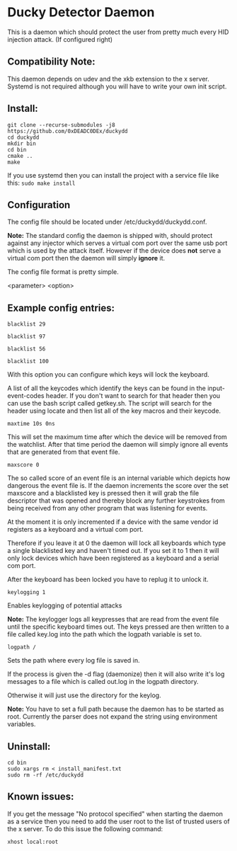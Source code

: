 # Ducky Detector Daemon
This is a daemon which should protect the user from pretty much every HID injection attack.
(If configured right)

## Compatibility Note:
This daemon depends on udev and the xkb extension to the x server. Systemd is not required
although you will have to write your own init script.

## Install:
```
git clone --recurse-submodules -j8 https://github.com/0xDEADC0DEx/duckydd
cd duckydd
mkdir bin
cd bin
cmake ..
make
```

If you use systemd then you can install the project with a service file like this:
`sudo make install`

## Configuration
The config file should be located under /etc/duckydd/duckydd.conf.

__Note:__ The standard config the daemon is shipped with, should
protect against any injector which serves a virtual com port over
the same usb port which is used by the attack itself.
However if the device does __not__ serve a virtual com port
then the daemon will simply __ignore__ it.

The config file format is pretty simple.

\<parameter> \<option>

## Example config entries:
`blacklist 29`

`blacklist 97`

`blacklist 56`

`blacklist 100`

With this option you can configure which keys will lock the keyboard.

A list of all the keycodes which identify the keys can be found in
the input-event-codes header. If you don't want to search
for that header then you can use the bash script called getkey.sh.
The script will search for the header using locate and then list
all of the key macros and their keycode.


`maxtime 10s 0ns`

This will set the maximum time after which the device will be
removed from the watchlist. After that time period the daemon
will simply ignore all events that are generated from that event file.


`maxscore 0`

The so called score of an event file is an internal variable which depicts
how dangerous the event file is. If the daemon increments the score over the set maxscore
and a blacklisted key is pressed then it will grab the file descriptor that was opened
and thereby block any further keystrokes from being received from any other program
that was listening for events. 

At the moment it is only incremented if a device with the same
vendor id registers as a keyboard and a virtual com port.

Therefore if you leave it at 0 the daemon will lock all keyboards
which type a single blacklisted key and haven't timed out.
If you set it to 1 then it will only lock devices which have been registered
as a keyboard and a serial com port.


After the keyboard has been locked you have to replug it
to unlock it.

`keylogging 1`

Enables keylogging of potential attacks

__Note:__ The keylogger logs all keypresses that are read from the event file
until the specific keyboard times out. The keys pressed are then written to a
file called key.log into the path which the logpath variable is set to.

`logpath /`

Sets the path where every log file is saved in.

If the process is given the -d flag (daemonize) then it will also write
it's log messages to a file which is called out.log in the logpath directory.

Otherwise it will just use the directory for the keylog.

__Note:__ You have to set a full path because the daemon has
to be started as root. Currently the parser does not expand the string
using environment variables.

## Uninstall:
```
cd bin
sudo xargs rm < install_manifest.txt
sudo rm -rf /etc/duckydd
```

## Known issues:
If you get the message "No protocol specified" when starting the daemon as a service
then you need to add the user root to the list of trusted users of the x server.
To do this issue the following command:

`xhost local:root`
